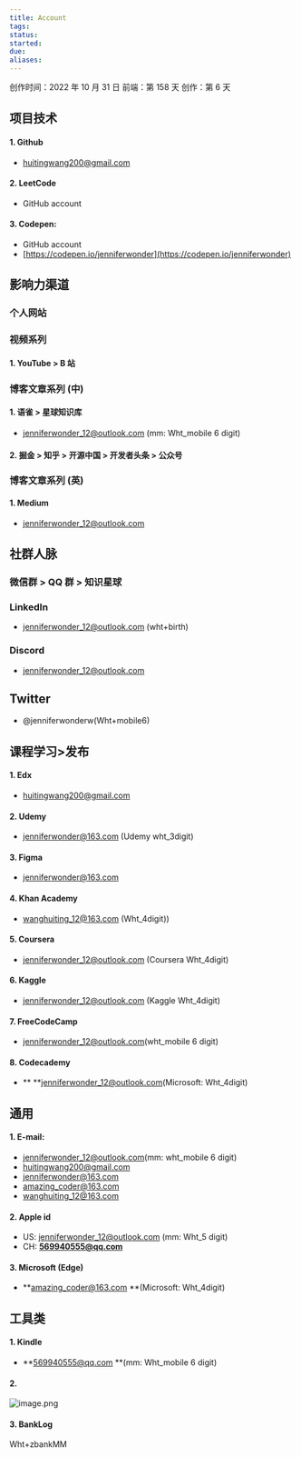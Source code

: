 ```yaml
---
title: Account
tags: 
status: 
started: 
due: 
aliases: 
---
```

创作时间：2022 年 10 月 31 日
前端：第 158 天 
创作：第 6 天
## 项目技术
#### 1. Github 
- huitingwang200@gmail.com
#### 2. LeetCode
- GitHub account
#### 3. Codepen: 
- GitHub account
- [https://codepen.io/jenniferwonder](https://codepen.io/jenniferwonder)
## 影响力渠道
### 个人网站 
### 视频系列
#### 1. YouTube > B 站
### 博客文章系列 (中)
#### 1. 语雀 > 星球知识库
-  jenniferwonder_12@outlook.com (mm: Wht_mobile 6 digit)
#### 2. 掘金 > 知乎 > 开源中国 > 开发者头条 > 公众号
### 博客文章系列 (英)
#### 1. Medium
- jenniferwonder_12@outlook.com
## 社群人脉
### 微信群 > QQ 群 > 知识星球
### LinkedIn
- jenniferwonder_12@outlook.com (wht+birth)  
### Discord
- jenniferwonder_12@outlook.com
## Twitter
- @jenniferwonderw(Wht+mobile6)
## 课程学习>发布
#### 1. Edx
- huitingwang200@gmail.com
#### 2. Udemy
- jenniferwonder@163.com (Udemy wht_3digit)
#### 3. Figma
-  jenniferwonder@163.com 
#### 4. Khan Academy
- wanghuiting_12@163.com (Wht_4digit))
#### 5. Coursera
- jenniferwonder_12@outlook.com (Coursera Wht_4digit)
#### 6. Kaggle
- jenniferwonder_12@outlook.com (Kaggle Wht_4digit)
#### 7. FreeCodeCamp
- jenniferwonder_12@outlook.com(wht_mobile 6 digit)
#### 8. Codecademy
- ** **jenniferwonder_12@outlook.com(Microsoft: Wht_4digit) 
## 通用
#### 1. E-mail:
- jenniferwonder_12@outlook.com(mm: wht_mobile 6 digit)
- huitingwang200@gmail.com
- jenniferwonder@163.com
- amazing_coder@163.com
- wanghuiting_12@163.com
#### 2. Apple id
- US: jenniferwonder_12@outlook.com (mm: Wht_5 digit)
- CH: **569940555@qq.com**
#### 3. Microsoft (Edge)
- **amazing_coder@163.com **(Microsoft: Wht_4digit) 
## 工具类
#### 1. Kindle
- **569940555@qq.com **(mm: Wht_mobile 6 digit)
#### 2. 
![image.png](https://cdn.nlark.com/yuque/0/2022/png/29677165/1662699386770-4bdee2f5-01fb-4efb-8d5f-18ecf064b486.png#averageHue=%23f5f5f5&clientId=u98621751-ee9c-4&crop=0&crop=0&crop=1&crop=1&from=paste&height=261&id=u5c139761&margin=%5Bobject%20Object%5D&name=image.png&originHeight=643&originWidth=1020&originalType=binary&ratio=1&rotation=0&showTitle=false&size=56667&status=done&style=none&taskId=u51878e33-bcc1-465d-9553-74feecbd487&title=&width=414)
#### 3. BankLog
Wht+zbankMM
